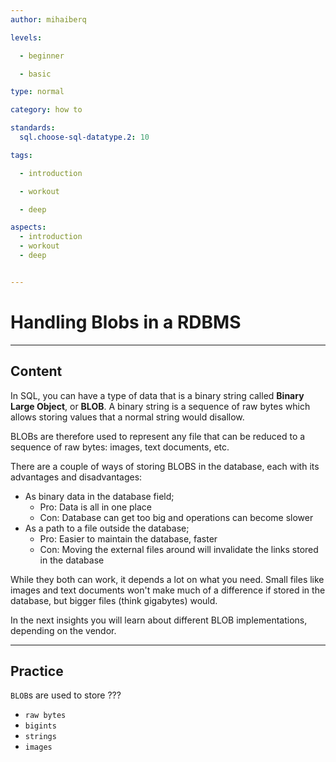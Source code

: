 ```yaml
---
author: mihaiberq

levels:

  - beginner

  - basic

type: normal

category: how to

standards:
  sql.choose-sql-datatype.2: 10

tags:

  - introduction

  - workout

  - deep

aspects:
  - introduction
  - workout
  - deep


---
```


# Handling Blobs in a RDBMS

---
## Content

In SQL, you can have a type of data that is a binary string called **Binary Large Object**, or **BLOB**. A binary string is a sequence of raw bytes which allows storing values that a normal string would disallow.

BLOBs are therefore used to represent any file that can be reduced to a sequence of raw bytes: images, text documents, etc.

There are a couple of ways of storing BLOBS in the database, each with its advantages and disadvantages:
- As binary data in the database field;
  - Pro: Data is all in one place
  - Con: Database can get too big and operations can become slower
- As a path to a file outside the database;
  - Pro: Easier to maintain the database, faster
  - Con: Moving the external files around will invalidate the links stored in the database

While they both can work, it depends a lot on what you need. Small files like images and text documents won't make much of a difference if stored in the database, but bigger files (think gigabytes) would.

In the next insights you will learn about different BLOB implementations, depending on the vendor.

---
## Practice

`BLOB`s are used to store ???

* `raw bytes`
* `bigints`
* `strings`
* `images`